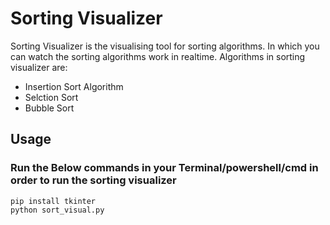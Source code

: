 # Sorting Visualizer 

Sorting Visualizer is the visualising tool for sorting algorithms. In which you can watch the sorting algorithms work in realtime. Algorithms in sorting visualizer are:

- Insertion Sort Algorithm
- Selction Sort
- Bubble Sort

## Usage

### Run the Below commands in your Terminal/powershell/cmd in order to run the sorting visualizer

```
pip install tkinter
python sort_visual.py
```

